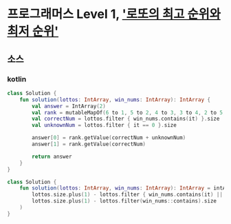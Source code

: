 # 프로그래머스 Level 1, ['로또의 최고 순위와 최저 순위'](https://programmers.co.kr/learn/courses/30/lessons/77484)

## 소스

### kotlin

```kotlin
class Solution {
    fun solution(lottos: IntArray, win_nums: IntArray): IntArray {
        val answer = IntArray(2)
        val rank = mutableMapOf(6 to 1, 5 to 2, 4 to 3, 3 to 4, 2 to 5, 1 to 6, 0 to 6)
        val correctNum = lottos.filter { win_nums.contains(it) }.size
        val unknownNum = lottos.filter { it == 0 }.size

        answer[0] = rank.getValue(correctNum + unknownNum)
        answer[1] = rank.getValue(correctNum)

        return answer
    }
}
```

```kotlin
class Solution {
    fun solution(lottos: IntArray, win_nums: IntArray): IntArray = intArrayOf(
        lottos.size.plus(1) - lottos.filter { win_nums.contains(it) || it == 0 }.size,
        lottos.size.plus(1) - lottos.filter(win_nums::contains).size
    )
}
```